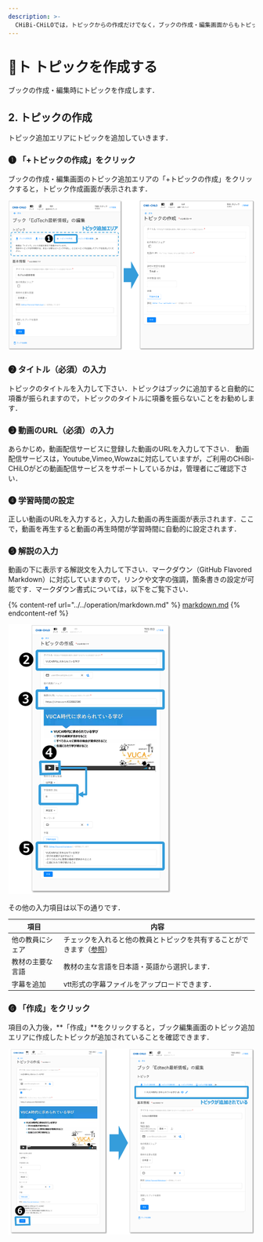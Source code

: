 ```yaml
---
description: >-
  CHiBi-CHiLOでは，トピックからの作成だけでなく，ブックの作成・編集画面からもトピックの新規作成をできます．作成方法は同じです．
---
```


# 🌿ト トピックを作成する

ブックの作成・編集時にトピックを作成します．
## 2. トピックの作成

トピック追加エリアにトピックを追加していきます．

### ❶ 「+トピックの作成」をクリック

ブックの作成・編集画面のトピック追加エリアの「+トピックの作成」をクリックすると，トピック作成画面が表示されます．

![](<../../../.gitbook/assets/image (321).png>)

### ❷ タイトル（必須）の入力

トピックのタイトルを入力して下さい．トピックはブックに追加すると自動的に項番が振られますので，トピックのタイトルに項番を振らないことをお勧めします．

### ❸ 動画のURL（必須）の入力

あらかじめ，動画配信サービスに登録した動画のURLを入力して下さい． 動画配信サービスは，Youtube,Vimeo,Wowzaに対応していますが，ご利用のCHiBi-CHiLOがどの動画配信サービスをサポートしているかは，管理者にご確認下さい．

### ❹ 学習時間の設定&#x20;

正しい動画のURLを入力すると，入力した動画の再生画面が表示されます．ここで，動画を再生すると動画の再生時間が学習時間に自動的に設定されます．

### ❺ 解説の入力

動画の下に表示する解説文を入力して下さい．マークダウン（GitHub Flavored Markdown）に対応していますので，リンクや文字の強調，箇条書きの設定が可能です．マークダウン書式については，以下をご覧下さい．

{% content-ref url="../../operation/markdown.md" %}
[markdown.md](../../../operation/markdown.md)
{% endcontent-ref %}

![](<../../../.gitbook/assets/image (310).png>)

その他の入力項目は以下の通りです．

| 項目       | 内容                                                            |
| -------- | ------------------------------------------------------------- |
| 他の教員にシェア | チェックを入れると他の教員とトピックを共有することができます（[参照](../../operation/fork.md)） |
| 教材の主要な言語 | 教材の主な言語を日本語・英語から選択します．                                        |
| 字幕を追加    | vtt形式の字幕ファイルをアップロードできます．                                      |

### ❻ 「作成」をクリック

&#x20;項目の入力後，**「作成」**をクリックすると，ブック編集画面のトピック追加エリアに作成したトピックが追加されていることを確認できます．

![](<../../../.gitbook/assets/image (193).png>)
